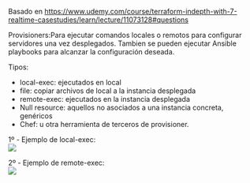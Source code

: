 Basado en https://www.udemy.com/course/terraform-indepth-with-7-realtime-casestudies/learn/lecture/11073128#questions

Provisioners:Para ejecutar comandos locales o remotos para configurar servidores una vez desplegados. Tambien se pueden ejecutar Ansible playbooks para alcanzar la configuración deseada.

Tipos:
- local-exec: ejecutados en local
- file: copiar archivos de local a la instancia desplegada
- remote-exec: ejecutados en la instancia desplegada
- Null resource: aquellos no asociados a una instancia concreta, genéricos
- Chef: u otra herramienta de terceros de provisioner.

1º - Ejemplo de local-exec:<br>
<img src="https://github.com/sergioalegre/Terraform/tree/master/Curso_Udemy_2020/XXX/ejemplo_local-exec.jpg">

2º - Ejemplo de remote-exec:<br>
<img src="https://github.com/sergioalegre/Terraform/tree/master/Curso_Udemy_2020/XXX/ejemplo_remote-exec.jpg">
